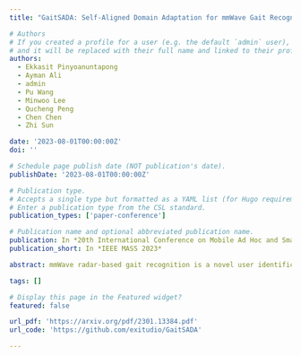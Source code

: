 ```yaml
---
title: "GaitSADA: Self-Aligned Domain Adaptation for mmWave Gait Recognition"

# Authors
# If you created a profile for a user (e.g. the default `admin` user), write the username (folder name) here
# and it will be replaced with their full name and linked to their profile.
authors:
  - Ekkasit Pinyoanuntapong
  - Ayman Ali
  - admin
  - Pu Wang
  - Minwoo Lee
  - Qucheng Peng
  - Chen Chen
  - Zhi Sun

date: '2023-08-01T00:00:00Z'
doi: ''

# Schedule page publish date (NOT publication's date).
publishDate: '2023-08-01T00:00:00Z'

# Publication type.
# Accepts a single type but formatted as a YAML list (for Hugo requirements).
# Enter a publication type from the CSL standard.
publication_types: ['paper-conference']

# Publication name and optional abbreviated publication name.
publication: In *20th International Conference on Mobile Ad Hoc and Smart Systems (IEEE MASS 2023)*
publication_short: In *IEEE MASS 2023*

abstract: mmWave radar-based gait recognition is a novel user identification method that captures human gait biometrics from mmWave radar return signals. This technology offers privacy protection and is resilient to weather and lighting conditions. However, its generalization performance is yet unknown and limits its practical deployment. To address this problem, in this paper, a non-synthetic dataset is collected and analyzed to reveal the presence of spatial and temporal domain shifts in mmWave gait biometric data, which significantly impacts identification accuracy. To address this issue, a novel self-aligned domain adaptation method called GaitSADA is proposed. GaitSADA improves system generalization performance by using a two-stage semi-supervised model training approach. The first stage uses semi-supervised contrastive learning and the second stage uses semi-supervised consistency training with centroid alignment. Extensive experiments show that GaitSADA outperforms representative domain adaptation methods by an average of 15.41% in low data regimes.

tags: []

# Display this page in the Featured widget?
featured: false

url_pdf: 'https://arxiv.org/pdf/2301.13384.pdf'
url_code: 'https://github.com/exitudio/GaitSADA'

---
```

